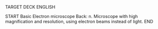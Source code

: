 TARGET DECK
ENGLISH

START
Basic
Electron microscope
Back: n. Microscope with high magnification and resolution, using electron beams instead of light.
END
